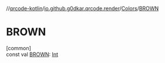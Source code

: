 //[qrcode-kotlin](../../../index.md)/[io.github.g0dkar.qrcode.render](../index.md)/[Colors](index.md)/[BROWN](-b-r-o-w-n.md)

# BROWN

[common]\
const val [BROWN](-b-r-o-w-n.md): [Int](https://kotlinlang.org/api/latest/jvm/stdlib/kotlin/-int/index.html)
